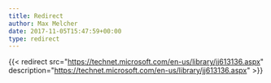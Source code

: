 ```yaml
---
title: Redirect
author: Max Melcher
date: 2017-11-05T15:47:59+00:00
type: redirect
---
```

{{< redirect src="https://technet.microsoft.com/en-us/library/jj613136.aspx" description="https://technet.microsoft.com/en-us/library/jj613136.aspx" >}}
